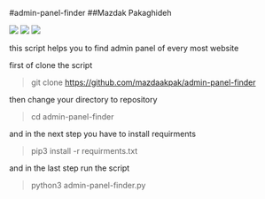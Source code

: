 #admin-panel-finder
##Mazdak Pakaghideh

![](https://img.shields.io/github/stars/mazdakpak/admin-panel-finder?style=plastic) ![](https://img.shields.io/github/watchers/mazdakpak/admin-panel-finder?style=plastic) ![](https://img.shields.io/github/forks/mazdakpak/admin-panel-finder?style=plastic)



this script helps you to find admin panel of every most website

first of clone the script
> git clone https://github.com/mazdaakpak/admin-panel-finder

then change your directory to repository
> cd admin-panel-finder

and in the next step you have to install requirments
>pip3 install -r requirments.txt

and in the last step run the script
>python3 admin-panel-finder.py
